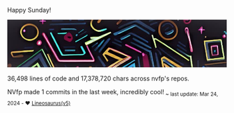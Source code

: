 Happy Sunday!

![banner](./assets/banner.jpg)

36,498 lines of code and 17,378,720 chars across nvfp's repos.

NVfp made 1 commits in the last week, incredibly cool!<sub> ~ last update: Mar 24, 2024 - ❤️ [Lineosaurus(v5)](https://github.com/Lineosaurus/Lineosaurus)</sub>